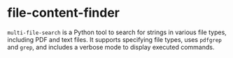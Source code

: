 # file-content-finder
`multi-file-search` is a Python tool to search for strings in various file types, including PDF and text files. It supports specifying file types, uses `pdfgrep` and `grep`, and includes a verbose mode to display executed commands.
